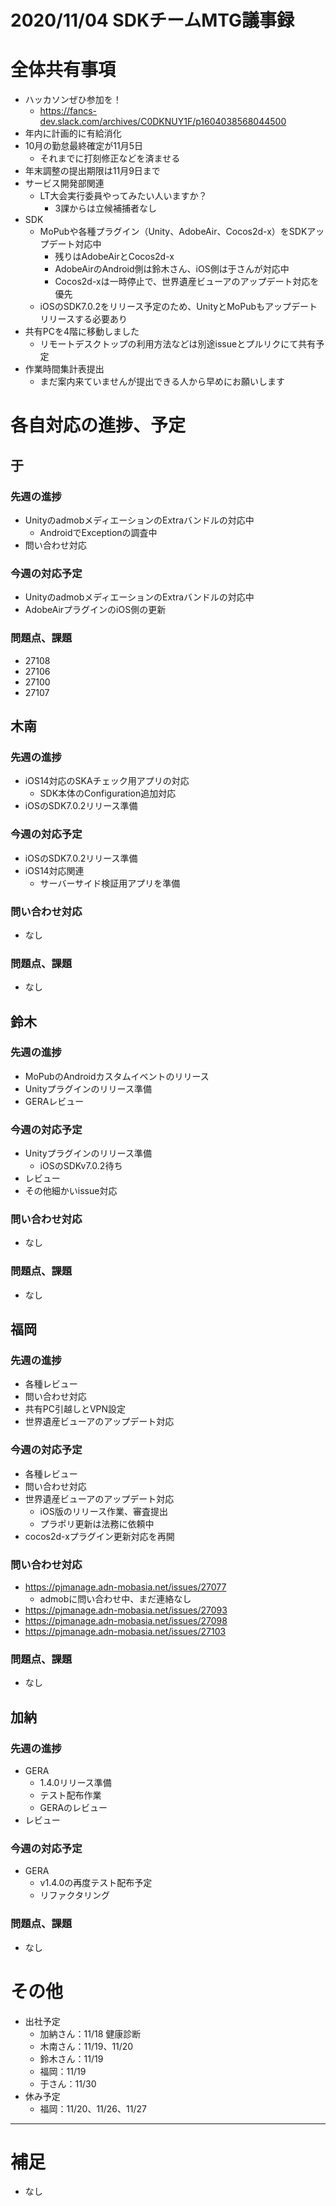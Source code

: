 # 2020/11/04 SDKチームMTG議事録

# 全体共有事項
- ハッカソンぜひ参加を！
  - https://fancs-dev.slack.com/archives/C0DKNUY1F/p1604038568044500
- 年内に計画的に有給消化
- 10月の勤怠最終確定が11月5日
  - それまでに打刻修正などを済ませる
- 年末調整の提出期限は11月9日まで
- サービス開発部関連
  - LT大会実行委員やってみたい人いますか？
    - 3課からは立候補捕者なし
- SDK
  - MoPubや各種プラグイン（Unity、AdobeAir、Cocos2d-x）をSDKアップデート対応中
    - 残りはAdobeAirとCocos2d-x
    - AdobeAirのAndroid側は鈴木さん、iOS側は于さんが対応中
    - Cocos2d-xは一時停止で、世界遺産ビューアのアップデート対応を優先
  - iOSのSDK7.0.2をリリース予定のため、UnityとMoPubもアップデートリリースする必要あり
- 共有PCを4階に移動しました
  - リモートデスクトップの利用方法などは別途issueとプルリクにて共有予定
- 作業時間集計表提出
  - まだ案内来ていませんが提出できる人から早めにお願いします

# 各自対応の進捗、予定
## 于
### 先週の進捗
- UnityのadmobメディエーションのExtraバンドルの対応中
  - AndroidでExceptionの調査中
- 問い合わせ対応

### 今週の対応予定
- UnityのadmobメディエーションのExtraバンドルの対応中
- AdobeAirプラグインのiOS側の更新

### 問題点、課題
- 27108
- 27106
- 27100
- 27107

## 木南
### 先週の進捗
- iOS14対応のSKAチェック用アプリの対応
  - SDK本体のConfiguration追加対応
- iOSのSDK7.0.2リリース準備

### 今週の対応予定
- iOSのSDK7.0.2リリース準備
- iOS14対応関連
  - サーバーサイド検証用アプリを準備

### 問い合わせ対応
- なし

### 問題点、課題
- なし

## 鈴木
### 先週の進捗
- MoPubのAndroidカスタムイベントのリリース
- Unityプラグインのリリース準備
- GERAレビュー

### 今週の対応予定
- Unityプラグインのリリース準備
  - iOSのSDKv7.0.2待ち
- レビュー
- その他細かいissue対応

### 問い合わせ対応
- なし

### 問題点、課題
- なし

## 福岡
### 先週の進捗
- 各種レビュー
- 問い合わせ対応
- 共有PC引越しとVPN設定
- 世界遺産ビューアのアップデート対応

### 今週の対応予定
- 各種レビュー
- 問い合わせ対応
- 世界遺産ビューアのアップデート対応
  - iOS版のリリース作業、審査提出
  - プラポリ更新は法務に依頼中
- cocos2d-xプラグイン更新対応を再開

### 問い合わせ対応
- https://pjmanage.adn-mobasia.net/issues/27077
  - admobに問い合わせ中、まだ連絡なし
- https://pjmanage.adn-mobasia.net/issues/27093
- https://pjmanage.adn-mobasia.net/issues/27098
- https://pjmanage.adn-mobasia.net/issues/27103

### 問題点、課題
- なし

## 加納
### 先週の進捗
- GERA
  - 1.4.0リリース準備
  - テスト配布作業
  - GERAのレビュー
- レビュー

### 今週の対応予定
- GERA
  - v1.4.0の再度テスト配布予定
  - リファクタリング

### 問題点、課題
- なし

# その他
- 出社予定
  - 加納さん：11/18 健康診断
  - 木南さん：11/19、11/20
  - 鈴木さん：11/19
  - 福岡：11/19
  - 于さん：11/30
- 休み予定
  - 福岡：11/20、11/26、11/27

----

# 補足
- なし
